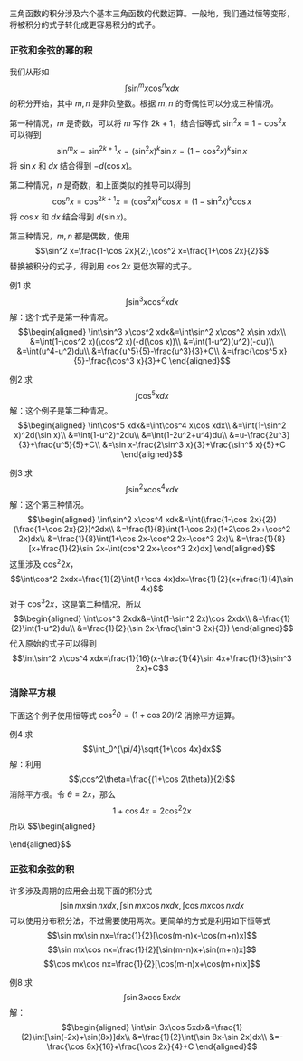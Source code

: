 三角函数的积分涉及六个基本三角函数的代数运算。一般地，我们通过恒等变形，将被积分的式子转化成更容易积分的式子。

### 正弦和余弦的幂的积
我们从形如
$$\int\sin^m x\cos^n xdx$$
的积分开始，其中 $m,n$ 是非负整数。根据 $m,n$ 的奇偶性可以分成三种情况。

第一种情况，$m$ 是奇数，可以将 $m$ 写作 $2k+1$，结合恒等式 $\sin^2 x=1-\cos^2 x$ 可以得到
$$\sin^m x=\sin^{2k+1} x=(\sin^2 x)^k\sin x=(1-\cos^2 x)^k\sin x$$
将 $\sin x$ 和 $dx$ 结合得到 $-d(\cos x)$。

第二种情况，$n$ 是奇数，和上面类似的推导可以得到
$$\cos^n x=\cos^{2k+1} x=(\cos^2 x)^k\cos x=(1-\sin^2 x)^k\cos x$$
将 $\cos x$ 和 $dx$ 结合得到 $d(\sin x)$。

第三种情况，$m,n$ 都是偶数，使用
$$\sin^2 x=\frac{1-\cos 2x}{2},\cos^2 x=\frac{1+\cos 2x}{2}$$
替换被积分的式子，得到用 $\cos 2x$ 更低次幂的式子。

例1 求
$$\int\sin^3 x\cos^2 xdx$$
解：这个式子是第一种情况。
$$\begin{aligned}
\int\sin^3 x\cos^2 xdx&=\int\sin^2 x\cos^2 x\sin xdx\\
&=\int(1-\cos^2 x)(\cos^2 x)(-d(\cos x))\\
&=\int(1-u^2)(u^2)(-du)\\
&=\int(u^4-u^2)du\\
&=\frac{u^5}{5}-\frac{u^3}{3}+C\\
&=\frac{\cos^5 x}{5}-\frac{\cos^3 x}{3}+C
\end{aligned}$$

例2 求
$$\int\cos^5 xdx$$
解：这个例子是第二种情况。
$$\begin{aligned}
\int\cos^5 xdx&=\int\cos^4 x\cos xdx\\
&=\int(1-\sin^2 x)^2d(\sin x)\\
&=\int(1-u^2)^2du\\
&=\int(1-2u^2+u^4)du\\
&=u-\frac{2u^3}{3}+\frac{u^5}{5}+C\\
&=\sin x-\frac{2\sin^3 x}{3}+\frac{\sin^5 x}{5}+C
\end{aligned}$$

例3 求
$$\int\sin^2 x\cos^4 xdx$$
解：这个第三种情况。
$$\begin{aligned}
\int\sin^2 x\cos^4 xdx&=\int(\frac{1-\cos 2x}{2})(\frac{1+\cos 2x}{2})^2dx\\
&=\frac{1}{8}\int(1-\cos 2x)(1+2\cos 2x+\cos^2 2x)dx\\
&=\frac{1}{8}\int(1+\cos 2x-\cos^2 2x-\cos^3 2x)\\
&=\frac{1}{8}[x+\frac{1}{2}\sin 2x-\int(cos^2 2x+\cos^3 2x)dx]
\end{aligned}$$
这里涉及 $\cos^2 2x$，
$$\int\cos^2 2xdx=\frac{1}{2}\int(1+\cos 4x)dx=\frac{1}{2}(x+\frac{1}{4}\sin 4x)$$
对于 $\cos^3 2x$，这是第二种情况，所以
$$\begin{aligned}
\int\cos^3 2xdx&=\int(1-\sin^2 2x)\cos 2xdx\\
&=\frac{1}{2}\int(1-u^2)du\\
&=\frac{1}{2}(\sin 2x-\frac{\sin^3 2x}{3})
\end{aligned}$$
代入原始的式子可以得到
$$\int\sin^2 x\cos^4 xdx=\frac{1}{16}(x-\frac{1}{4}\sin 4x+\frac{1}{3}\sin^3 2x)+C$$

### 消除平方根
下面这个例子使用恒等式 $\cos^2\theta=(1+\cos 2\theta)/2$ 消除平方运算。

例4 求
$$\int_0^{\pi/4}\sqrt{1+\cos 4x}dx$$
解：利用
$$\cos^2\theta=\frac{(1+\cos 2\theta)}{2}$$
消除平方根。令 $\theta=2x$，那么
$$1+\cos 4x=2\cos^2 2x$$
所以
$$\begin{aligned}

\end{aligned}$$

### 正弦和余弦的积
许多涉及周期的应用会出现下面的积分式
$$\int\sin mx\sin nxdx, \int\sin mx\cos nxdx, \int\cos mx\cos nxdx$$
可以使用分布积分法，不过需要使用两次。更简单的方式是利用如下恒等式
$$\sin mx\sin nx=\frac{1}{2}[\cos(m-n)x-\cos(m+n)x]$$
$$\sin mx\cos nx=\frac{1}{2}[\sin(m-n)x+\sin(m+n)x]$$
$$\cos mx\cos nx=\frac{1}{2}[\cos(m-n)x+\cos(m+n)x]$$

例8 求
$$\int\sin 3x\cos 5xdx$$
解：
$$\begin{aligned}
\int\sin 3x\cos 5xdx&=\frac{1}{2}\int[\sin(-2x)+\sin(8x)]dx\\
&=\frac{1}{2}\int(\sin 8x-\sin 2x)dx\\
&=-\frac{\cos 8x}{16}+\frac{\cos 2x}{4}+C
\end{aligned}$$
